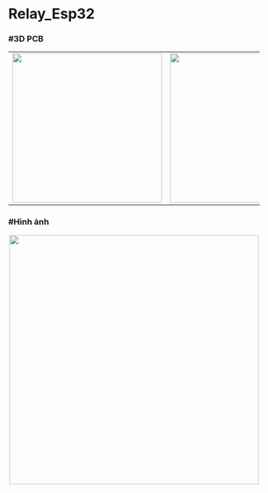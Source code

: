 # Relay_Esp32

### #3D PCB

<p align="center">
  <table>
    <tr>
      <td>
        <img src="https://github.com/Trongnguyen004/Relay_Esp32/assets/137270832/33a42717-0782-4d06-8676-1b81fb1c8fb1" width="300">
      </td>
      <td>
        <img src="https://github.com/Trongnguyen004/Relay_Esp32/assets/137270832/5ecbe27d-74f2-428a-be38-d007eb80da33"  width="300">
      </td>
    </tr>
  </table>
</p>


### #Hình ảnh
<p align="center">
  <img src="https://github.com/Trongnguyen004/Relay_Esp32/assets/137270832/e3320f68-992e-49d8-8747-12b7664e7ad3" width="500">
</p>







